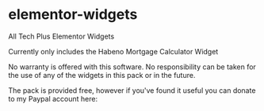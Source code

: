 # elementor-widgets
All Tech Plus Elementor Widgets

Currently only includes the Habeno Mortgage Calculator Widget

No warranty is offered with this software.
No responsibility can be taken for the use of any of the widgets in this pack or in the future.

The pack is provided free, however if you've found it useful you can donate to my Paypal account here:
